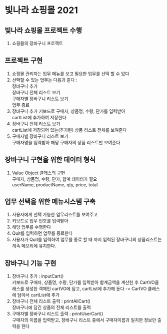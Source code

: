# 빛나라 쇼핑몰 2021

## 빛나라 쇼핑몰 프로젝트 수행
1. 쇼핑몰의 장바구니 프로젝트

## 프로젝트 구현
1. 쇼핑몰 관리자는 업무 메뉴를 보고 필요한 업무를 선택 할 수 있다
2. 선택할 수 있는 업무는 다음과 같다 :  
 장바구니 추가  
 장바구니 전체 리스트 보기  
 구매자별 장바구니 리스트 보기  
 업무 종료
3. 장바구니 추가
 키보드로 구매자, 상품명, 수량, 단가를 입력받아  
 cartList에 추가하여 저장한다
4. 장바구니 전체 리스트 보기  
 cartList에 저장되어 있는(추가된) 상품 리스트 전체를 보여준다
5. 구매자별 장바구니 리스트 보기  
 구매자명을 입력받아 해당 구매자의 상품 리스트만 보여준다
 
## 장바구니 구현을 위한 데이터 형식
1. Value Object 클래스의 구현  
 구매자, 상품명, 수량, 단가, 합계 데이터가 필요  
userName, productName, qty, price, total

## 업무 선택을 위한 메뉴시스템 구축
1. 사용자에게 선택 가능한 업무리스트를 보여주고
2. 키보드로 업무 번호를 입력받아
3. 해당 업무를 수행한다
4. Quit를 입력하면 업무를 종료한다
5. 사용자가 Quit를 입력하여 업무를 종료 할 때 까지 입력된 장바구니의 상품리스트는 계속 메모리에 유지한다.

## 장바구니 기능 구현
1. 장바구니 추가 : inputCart()  
 키보드로 구매자, 상품명, 수량, 단가를 입력받아 합계금액을 계산한 후 CartVO클래스를 생성한 객체인 cartVO에 담고, cartList에 추가해 둔다 -> CartVO 클래스에 담아서 cartList에 추가
2. 장바구니 전체 리스트 출력 : printAllCart()  
 장바구니에 담긴 상품의 전체 리스트를 출력
3. 구매자별 장바구니 리스트 출력 : printUserCart()  
 구매자의 이름을 입력받고, 장바구니 리스트 중에서 구매자이름과 일치한 정보만 출력을 한다